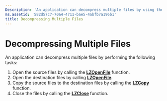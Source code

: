 ```yaml
---
Description: 'An application can decompress multiple files by using the LZOpenFile, LZCopy, and LZClose functions.'
ms.assetid: '582d57c7-70a4-4711-bae5-4abfb7a196b1'
title: Decompressing Multiple Files
---
```


# Decompressing Multiple Files

An application can decompress multiple files by performing the following tasks:

1.  Open the source files by calling the [**LZOpenFile**](lzopenfile.md) function.
2.  Open the destination files by calling [**LZOpenFile**](lzopenfile.md).
3.  Copy the source files to the destination files by calling the [**LZCopy**](lzcopy.md) function.
4.  Close the files by calling the [**LZClose**](lzclose.md) function.

 

 



